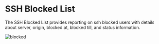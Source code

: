 [title]: # (SSH Blocked Users)
[tags]: # (thycotic access control,ssh)
[priority]: # (8)
# SSH Blocked List

The SSH Blocked List provides reporting on ssh blocked users with details about server, origin, blocked at, blocked till, and status information.

![blocked](images/ssh-blocked.png "SSH blocked list reporting")
